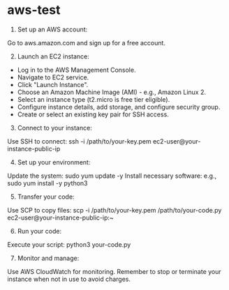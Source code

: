 # aws-test


1. Set up an AWS account:

Go to aws.amazon.com and sign up for a free account.


2. Launch an EC2 instance:

- Log in to the AWS Management Console.
- Navigate to EC2 service.
- Click "Launch Instance".
- Choose an Amazon Machine Image (AMI) - e.g., Amazon Linux 2.
- Select an instance type (t2.micro is free tier eligible).
- Configure instance details, add storage, and configure security group.
- Create or select an existing key pair for SSH access.


3. Connect to your instance:

Use SSH to connect:
ssh -i /path/to/your-key.pem ec2-user@your-instance-public-ip


4. Set up your environment:

Update the system: sudo yum update -y
Install necessary software: e.g., sudo yum install -y python3


5. Transfer your code:

Use SCP to copy files:
scp -i /path/to/your-key.pem /path/to/your-code.py ec2-user@your-instance-public-ip:~


6. Run your code:

Execute your script: python3 your-code.py


7. Monitor and manage:

Use AWS CloudWatch for monitoring.
Remember to stop or terminate your instance when not in use to avoid charges.
